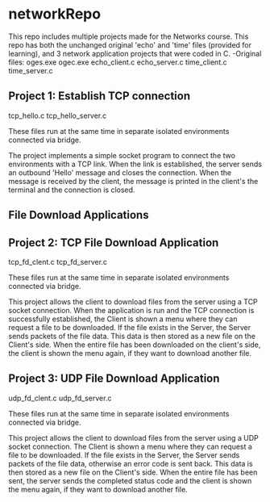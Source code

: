 # networkRepo

This repo includes multiple projects made for the Networks course. This repo has both the unchanged original 'echo' and 'time' files (provided for learning),  and 3 network application projects that were coded in C.
-Original files: oges.exe ogec.exe echo_client.c echo_server.c time_client.c time_server.c

## Project 1: Establish TCP connection
tcp_hello.c
tcp_hello_server.c

These files run at the same time in separate isolated environments connected via bridge.

The project implements a simple socket program to connect the two environments with a TCP link. When the link is established, the server sends an outbound 'Hello' message and closes the connection. When the message is received by the client, the message is printed in the client's the terminal and the connection is closed.

## File Download Applications

## Project 2: TCP File Download Application
tcp_fd_clent.c
tcp_fd_server.c

These files run at the same time in separate isolated environments connected via bridge.

This project allows the client to download files from the server using a TCP socket connection.
When the application is run and the TCP connection is successfully established, the Client is shown a menu where they can request a file to be downloaded. If the file exists in the Server, the Server sends packets of the file data. This data is then stored as a new file on the Client's side. When the entire file has been downloaded on the client's side, the client is shown the menu again, if they want to download another file.

## Project 3: UDP File Download Application
udp_fd_clent.c
udp_fd_server.c

These files run at the same time in separate isolated environments connected via bridge.

This project allows the client to download files from the server using a UDP socket connection.
The Client is shown a menu where they can request a file to be downloaded. If the file exists in the Server, the Server sends packets of the file data, otherwise an error code is sent back. This data is then stored as a new file on the Client's side. When the entire file has been sent, the server sends the completed status code and the client is shown the menu again, if they want to download another file.
